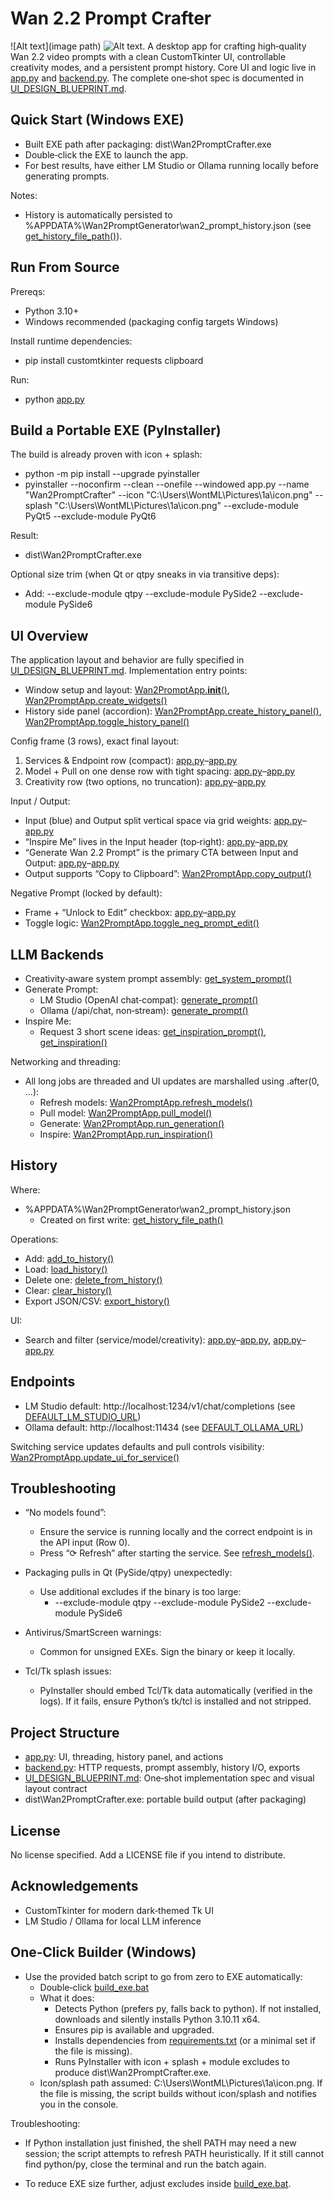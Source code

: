 # Wan 2.2 Prompt Crafter
![Alt text](image path)
![Alt text](/wan2-2_Prompt_Gen.png).
A desktop app for crafting high‑quality Wan 2.2 video prompts with a clean CustomTkinter UI, controllable creativity modes, and a persistent prompt history. Core UI and logic live in [app.py](app.py:1) and [backend.py](backend.py:1). The complete one‑shot spec is documented in [UI_DESIGN_BLUEPRINT.md](UI_DESIGN_BLUEPRINT.md:1).

## Quick Start (Windows EXE)

- Built EXE path after packaging: dist\Wan2PromptCrafter.exe
- Double‑click the EXE to launch the app.
- For best results, have either LM Studio or Ollama running locally before generating prompts.

Notes:
- History is automatically persisted to %APPDATA%\Wan2PromptGenerator\wan2_prompt_history.json (see [get_history_file_path()](backend.get_history_file_path():15)).

## Run From Source

Prereqs:
- Python 3.10+
- Windows recommended (packaging config targets Windows)

Install runtime dependencies:
- pip install customtkinter requests clipboard

Run:
- python [app.py](app.py:769)

## Build a Portable EXE (PyInstaller)

The build is already proven with icon + splash:
- python -m pip install --upgrade pyinstaller
- pyinstaller --noconfirm --clean --onefile --windowed app.py --name "Wan2PromptCrafter" --icon "C:\Users\WontML\Pictures\1a\icon.png" --splash "C:\Users\WontML\Pictures\1a\icon.png" --exclude-module PyQt5 --exclude-module PyQt6

Result:
- dist\Wan2PromptCrafter.exe

Optional size trim (when Qt or qtpy sneaks in via transitive deps):
- Add: --exclude-module qtpy --exclude-module PySide2 --exclude-module PySide6

## UI Overview

The application layout and behavior are fully specified in [UI_DESIGN_BLUEPRINT.md](UI_DESIGN_BLUEPRINT.md:1). Implementation entry points:
- Window setup and layout: [Wan2PromptApp.__init__()](app.Wan2PromptApp.__init__():9), [Wan2PromptApp.create_widgets()](app.Wan2PromptApp.create_widgets():46)
- History side panel (accordion): [Wan2PromptApp.create_history_panel()](app.Wan2PromptApp.create_history_panel():132), [Wan2PromptApp.toggle_history_panel()](app.Wan2PromptApp.toggle_history_panel():402)

Config frame (3 rows), exact final layout:
1) Services & Endpoint row (compact): [app.py](app.py:54)–[app.py](app.py:62)
2) Model + Pull on one dense row with tight spacing: [app.py](app.py:64)–[app.py](app.py:77)
3) Creativity row (two options, no truncation): [app.py](app.py:79)–[app.py](app.py:83)

Input / Output:
- Input (blue) and Output split vertical space via grid weights: [app.py](app.py:85)–[app.py](app.py:110)
- “Inspire Me” lives in the Input header (top‑right): [app.py](app.py:97)–[app.py](app.py:99)
- “Generate Wan 2.2 Prompt” is the primary CTA between Input and Output: [app.py](app.py:100)–[app.py](app.py:103)
- Output supports “Copy to Clipboard”: [Wan2PromptApp.copy_output()](app.Wan2PromptApp.copy_output():258)

Negative Prompt (locked by default):
- Frame + “Unlock to Edit” checkbox: [app.py](app.py:116)–[app.py](app.py:136)
- Toggle logic: [Wan2PromptApp.toggle_neg_prompt_edit()](app.Wan2PromptApp.toggle_neg_prompt_edit():254)

## LLM Backends

- Creativity‑aware system prompt assembly: [get_system_prompt()](backend.get_system_prompt():177)
- Generate Prompt:
  - LM Studio (OpenAI chat‑compat): [generate_prompt()](backend.generate_prompt():272)
  - Ollama (/api/chat, non‑stream): [generate_prompt()](backend.generate_prompt():287)
- Inspire Me:
  - Request 3 short scene ideas: [get_inspiration_prompt()](backend.get_inspiration_prompt():212), [get_inspiration()](backend.get_inspiration():328)

Networking and threading:
- All long jobs are threaded and UI updates are marshalled using .after(0, ...):
  - Refresh models: [Wan2PromptApp.refresh_models()](app.Wan2PromptApp.refresh_models():268)
  - Pull model: [Wan2PromptApp.pull_model()](app.Wan2PromptApp.pull_model():292)
  - Generate: [Wan2PromptApp.run_generation()](app.Wan2PromptApp.run_generation():327)
  - Inspire: [Wan2PromptApp.run_inspiration()](app.Wan2PromptApp.run_inspiration():372)

## History

Where:
- %APPDATA%\Wan2PromptGenerator\wan2_prompt_history.json
  - Created on first write: [get_history_file_path()](backend.get_history_file_path():15)

Operations:
- Add: [add_to_history()](backend.add_to_history():47)
- Load: [load_history()](backend.load_history():26)
- Delete one: [delete_from_history()](backend.delete_from_history():72)
- Clear: [clear_history()](backend.clear_history():80)
- Export JSON/CSV: [export_history()](backend.export_history():152)

UI:
- Search and filter (service/model/creativity): [app.py](app.py:167)–[app.py](app.py:193), [app.py](app.py:680)–[app.py](app.py:716)

## Endpoints

- LM Studio default: http://localhost:1234/v1/chat/completions (see [DEFAULT_LM_STUDIO_URL](backend.py:8))
- Ollama default: http://localhost:11434 (see [DEFAULT_OLLAMA_URL](backend.py:9))

Switching service updates defaults and pull controls visibility: [Wan2PromptApp.update_ui_for_service()](app.Wan2PromptApp.update_ui_for_service():239)

## Troubleshooting

- “No models found”:
  - Ensure the service is running locally and the correct endpoint is in the API input (Row 0).
  - Press “⟳ Refresh” after starting the service. See [refresh_models()](app.Wan2PromptApp.refresh_models():268).

- Packaging pulls in Qt (PySide/qtpy) unexpectedly:
  - Use additional excludes if the binary is too large:
    - --exclude-module qtpy --exclude-module PySide2 --exclude-module PySide6

- Antivirus/SmartScreen warnings:
  - Common for unsigned EXEs. Sign the binary or keep it locally.

- Tcl/Tk splash issues:
  - PyInstaller should embed Tcl/Tk data automatically (verified in the logs). If it fails, ensure Python’s tk/tcl is installed and not stripped.

## Project Structure

- [app.py](app.py:1): UI, threading, history panel, and actions
- [backend.py](backend.py:1): HTTP requests, prompt assembly, history I/O, exports
- [UI_DESIGN_BLUEPRINT.md](UI_DESIGN_BLUEPRINT.md:1): One‑shot implementation spec and visual layout contract
- dist\Wan2PromptCrafter.exe: portable build output (after packaging)

## License

No license specified. Add a LICENSE file if you intend to distribute.

## Acknowledgements

- CustomTkinter for modern dark‑themed Tk UI
- LM Studio / Ollama for local LLM inference
## One‑Click Builder (Windows)

- Use the provided batch script to go from zero to EXE automatically:
  - Double‑click [build_exe.bat](build_exe.bat:1)
  - What it does:
    - Detects Python (prefers py, falls back to python). If not installed, downloads and silently installs Python 3.10.11 x64.
    - Ensures pip is available and upgraded.
    - Installs dependencies from [requirements.txt](requirements.txt:1) (or a minimal set if the file is missing).
    - Runs PyInstaller with icon + splash + module excludes to produce dist\Wan2PromptCrafter.exe.
  - Icon/splash path assumed: C:\Users\WontML\Pictures\1a\icon.png. If the file is missing, the script builds without icon/splash and notifies you in the console.

Troubleshooting:
- If Python installation just finished, the shell PATH may need a new session; the script attempts to refresh PATH heuristically. If it still cannot find python/py, close the terminal and run the batch again.

- To reduce EXE size further, adjust excludes inside [build_exe.bat](build_exe.bat:1).
